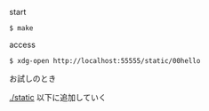 start

```console
$ make
```

access

```console
$ xdg-open http://localhost:55555/static/00hello
```

お試しのとき

[./static](./static) 以下に追加していく

